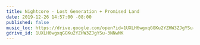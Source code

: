 ```yaml
---
title: Nightcore - Lost Generation + Promised Land
date: 2019-12-26 14:57:00 -08:00
published: false
music_loc: https://drive.google.com/open?id=1UXLH6wgxqGGKu2YZHW3ZJgYSu-3NNwNK
gdrive_id: 1UXLH6wgxqGGKu2YZHW3ZJgYSu-3NNwNK
---
```


